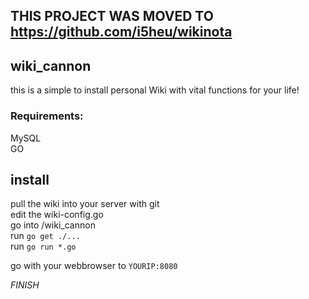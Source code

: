 
## THIS PROJECT WAS MOVED TO https://github.com/i5heu/wikinota

## wiki_cannon
this is a simple to install personal Wiki with vital functions for your life!  

### Requirements:
MySQL  
GO

## install
pull the wiki into your server with git  
edit the wiki-config.go     
go into /wiki_cannon    
run ```go get ./...```    
run ```go run *.go```  

go with your webbrowser to ```YOURIP:8080```  



*FINISH*
